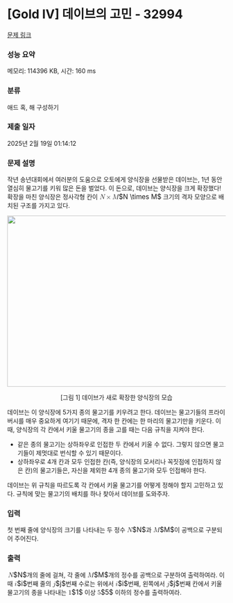 # [Gold IV] 데이브의 고민 - 32994 

[문제 링크](https://www.acmicpc.net/problem/32994) 

### 성능 요약

메모리: 114396 KB, 시간: 160 ms

### 분류

애드 혹, 해 구성하기

### 제출 일자

2025년 2월 19일 01:14:12

### 문제 설명

<p>작년 송년대회에서 여러분의 도움으로 오토에게 양식장을 선물받은 데이브는, 1년 동안 열심히 물고기를 키워 많은 돈을 벌었다. 이 돈으로, 데이브는 양식장을 크게 확장했다! 확장을 마친 양식장은 정사각형 칸이 <mjx-container class="MathJax" jax="CHTML" style="font-size: 109.9%; position: relative;"><mjx-math class="MJX-TEX" aria-hidden="true"><mjx-mi class="mjx-i"><mjx-c class="mjx-c1D441 TEX-I"></mjx-c></mjx-mi><mjx-mo class="mjx-n" space="3"><mjx-c class="mjx-cD7"></mjx-c></mjx-mo><mjx-mi class="mjx-i" space="3"><mjx-c class="mjx-c1D440 TEX-I"></mjx-c></mjx-mi></mjx-math><mjx-assistive-mml unselectable="on" display="inline"><math xmlns="http://www.w3.org/1998/Math/MathML"><mi>N</mi><mo>×</mo><mi>M</mi></math></mjx-assistive-mml><span aria-hidden="true" class="no-mathjax mjx-copytext">$N \times M$</span></mjx-container> 크기의 격자 모양으로 배치된 구조를 가지고 있다.</p>

<p style="text-align: center;"><img alt="" src="https://upload.acmicpc.net/5f7ca568-51bd-458d-921a-faf59e3d4cee/-/preview/" style="height: 394px; width: 700px;"></p>

<p style="text-align: center;">[그림 1] 데이브가 새로 확장한 양식장의 모습</p>

<p>데이브는 이 양식장에 5가지 종의 물고기를 키우려고 한다. 데이브는 물고기들의 프라이버시를 매우 중요하게 여기기 때문에, 격자 한 칸에는 한 마리의 물고기만을 키운다. 이때, 양식장의 각 칸에서 키울 물고기의 종을 고를 때는 다음 규칙을 지켜야 한다.</p>

<ul>
	<li>같은 종의 물고기는 상하좌우로 인접한 두 칸에서 키울 수 없다. 그렇지 않으면 물고기들이 제멋대로 번식할 수 있기 때문이다.</li>
	<li>상하좌우로 4개 칸과 모두 인접한 칸(즉, 양식장의 모서리나 꼭짓점에 인접하지 않은 칸)의 물고기들은, 자신을 제외한 4개 종의 물고기와 모두 인접해야 한다.</li>
</ul>

<p>데이브는 위 규칙을 따르도록 각 칸에서 키울 물고기를 어떻게 정해야 할지 고민하고 있다. 규칙에 맞는 물고기의 배치를 하나 찾아서 데이브를 도와주자.</p>

### 입력 

 <p>첫 번째 줄에 양식장의 크기를 나타내는 두 정수 <mjx-container class="MathJax" jax="CHTML" style="font-size: 109.9%; position: relative;"><mjx-math class="MJX-TEX" aria-hidden="true"><mjx-mi class="mjx-i"><mjx-c class="mjx-c1D441 TEX-I"></mjx-c></mjx-mi></mjx-math><mjx-assistive-mml unselectable="on" display="inline"><math xmlns="http://www.w3.org/1998/Math/MathML"><mi>N</mi></math></mjx-assistive-mml><span aria-hidden="true" class="no-mathjax mjx-copytext">$N$</span></mjx-container>과 <mjx-container class="MathJax" jax="CHTML" style="font-size: 109.9%; position: relative;"><mjx-math class="MJX-TEX" aria-hidden="true"><mjx-mi class="mjx-i"><mjx-c class="mjx-c1D440 TEX-I"></mjx-c></mjx-mi></mjx-math><mjx-assistive-mml unselectable="on" display="inline"><math xmlns="http://www.w3.org/1998/Math/MathML"><mi>M</mi></math></mjx-assistive-mml><span aria-hidden="true" class="no-mathjax mjx-copytext">$M$</span></mjx-container>이 공백으로 구분되어 주어진다.</p>

### 출력 

 <p><mjx-container class="MathJax" jax="CHTML" style="font-size: 109.9%; position: relative;"> <mjx-math class="MJX-TEX" aria-hidden="true"><mjx-mi class="mjx-i"><mjx-c class="mjx-c1D441 TEX-I"></mjx-c></mjx-mi></mjx-math><mjx-assistive-mml unselectable="on" display="inline"><math xmlns="http://www.w3.org/1998/Math/MathML"><mi>N</mi></math></mjx-assistive-mml><span aria-hidden="true" class="no-mathjax mjx-copytext">$N$</span></mjx-container>개의 줄에 걸쳐, 각 줄에 <mjx-container class="MathJax" jax="CHTML" style="font-size: 109.9%; position: relative;"><mjx-math class="MJX-TEX" aria-hidden="true"><mjx-mi class="mjx-i"><mjx-c class="mjx-c1D440 TEX-I"></mjx-c></mjx-mi></mjx-math><mjx-assistive-mml unselectable="on" display="inline"><math xmlns="http://www.w3.org/1998/Math/MathML"><mi>M</mi></math></mjx-assistive-mml><span aria-hidden="true" class="no-mathjax mjx-copytext">$M$</span></mjx-container>개의 정수를 공백으로 구분하여 출력하여라. 이때 <mjx-container class="MathJax" jax="CHTML" style="font-size: 109.9%; position: relative;"><mjx-math class="MJX-TEX" aria-hidden="true"><mjx-mi class="mjx-i"><mjx-c class="mjx-c1D456 TEX-I"></mjx-c></mjx-mi></mjx-math><mjx-assistive-mml unselectable="on" display="inline"><math xmlns="http://www.w3.org/1998/Math/MathML"><mi>i</mi></math></mjx-assistive-mml><span aria-hidden="true" class="no-mathjax mjx-copytext">$i$</span></mjx-container>번째 줄의 <mjx-container class="MathJax" jax="CHTML" style="font-size: 109.9%; position: relative;"><mjx-math class="MJX-TEX" aria-hidden="true"><mjx-mi class="mjx-i"><mjx-c class="mjx-c1D457 TEX-I"></mjx-c></mjx-mi></mjx-math><mjx-assistive-mml unselectable="on" display="inline"><math xmlns="http://www.w3.org/1998/Math/MathML"><mi>j</mi></math></mjx-assistive-mml><span aria-hidden="true" class="no-mathjax mjx-copytext">$j$</span></mjx-container>번째 수로는 위에서 <mjx-container class="MathJax" jax="CHTML" style="font-size: 109.9%; position: relative;"><mjx-math class="MJX-TEX" aria-hidden="true"><mjx-mi class="mjx-i"><mjx-c class="mjx-c1D456 TEX-I"></mjx-c></mjx-mi></mjx-math><mjx-assistive-mml unselectable="on" display="inline"><math xmlns="http://www.w3.org/1998/Math/MathML"><mi>i</mi></math></mjx-assistive-mml><span aria-hidden="true" class="no-mathjax mjx-copytext">$i$</span></mjx-container>번째, 왼쪽에서 <mjx-container class="MathJax" jax="CHTML" style="font-size: 109.9%; position: relative;"><mjx-math class="MJX-TEX" aria-hidden="true"><mjx-mi class="mjx-i"><mjx-c class="mjx-c1D457 TEX-I"></mjx-c></mjx-mi></mjx-math><mjx-assistive-mml unselectable="on" display="inline"><math xmlns="http://www.w3.org/1998/Math/MathML"><mi>j</mi></math></mjx-assistive-mml><span aria-hidden="true" class="no-mathjax mjx-copytext">$j$</span></mjx-container>번째 칸에서 키울 물고기의 종을 나타내는 <mjx-container class="MathJax" jax="CHTML" style="font-size: 109.9%; position: relative;"><mjx-math class="MJX-TEX" aria-hidden="true"><mjx-mn class="mjx-n"><mjx-c class="mjx-c31"></mjx-c></mjx-mn></mjx-math><mjx-assistive-mml unselectable="on" display="inline"><math xmlns="http://www.w3.org/1998/Math/MathML"><mn>1</mn></math></mjx-assistive-mml><span aria-hidden="true" class="no-mathjax mjx-copytext">$1$</span></mjx-container> 이상 <mjx-container class="MathJax" jax="CHTML" style="font-size: 109.9%; position: relative;"><mjx-math class="MJX-TEX" aria-hidden="true"><mjx-mn class="mjx-n"><mjx-c class="mjx-c35"></mjx-c></mjx-mn></mjx-math><mjx-assistive-mml unselectable="on" display="inline"><math xmlns="http://www.w3.org/1998/Math/MathML"><mn>5</mn></math></mjx-assistive-mml><span aria-hidden="true" class="no-mathjax mjx-copytext">$5$</span></mjx-container> 이하의 정수를 출력하여라.</p>

